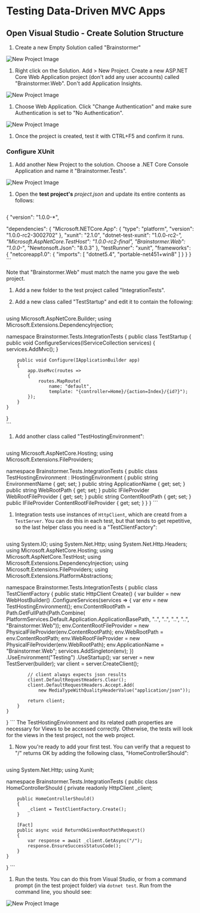 # Testing Data-Driven MVC Apps

## Open Visual Studio - Create Solution Structure

1. Create a new Empty Solution called "Brainstormer"

![New Project Image](newproject.png)

1. Right click on the Solution. Add > New Project. Create a new ASP.NET Core Web Application project (don't add any user accounts) called "Brainstormer.Web". Don't add Application Insights.

![New Project Image](add-brainstormer-web.png)

1. Choose Web Application. Click "Change Authentication" and make sure Authentication is set to "No Authentication".

![New Project Image](select-template.png)

1. Once the project is created, test it with CTRL+F5 and confirm it runs.

### Configure XUnit

1. Add another New Project to the solution. Choose a .NET Core Console Application and name it "Brainstormer.Tests".

![New Project Image](add-test-project.png)

1. Open the **test project's** *project.json* and update its entire contents as follows:

    ```JSON
{
  "version": "1.0.0-*",

  "dependencies": {
    "Microsoft.NETCore.App": {
      "type": "platform",
      "version": "1.0.0-rc2-3002702"
    },
    "xunit": "2.1.0",
    "dotnet-test-xunit": "1.0.0-rc2-*",
    "Microsoft.AspNetCore.TestHost": "1.0.0-rc2-final",
    "Brainstormer.Web": "1.0.0-*",
    "Newtonsoft.Json": "8.0.3"
  },
  "testRunner": "xunit",
  "frameworks": {
    "netcoreapp1.0": {
      "imports": [
        "dotnet5.4",
        "portable-net451+win8"
      ]
    }
  }
}
    ```

Note that "Brainstormer.Web" must match the name you gave the web project.

1. Add a new folder to the test project called "IntegrationTests".

1. Add a new class called "TestStartup" and edit it to contain the following:

    ```c#
using Microsoft.AspNetCore.Builder;
using Microsoft.Extensions.DependencyInjection;

namespace Brainstormer.Tests.IntegrationTests
{
    public class TestStartup
    {
        public void ConfigureServices(IServiceCollection services)
        {
            services.AddMvc();
        }

        public void Configure(IApplicationBuilder app)
        {
            app.UseMvc(routes =>
            {
                routes.MapRoute(
                    name: "default",
                    template: "{controller=Home}/{action=Index}/{id?}");
            });
        }
    }
}    
    ```

1. Add another class called "TestHostingEnvironment":

    ```c#
using Microsoft.AspNetCore.Hosting;
using Microsoft.Extensions.FileProviders;

namespace Brainstormer.Tests.IntegrationTests
{
    public class TestHostingEnvironment : IHostingEnvironment
    {
        public string EnvironmentName { get; set; }
        public string ApplicationName { get; set; }
        public string WebRootPath { get; set; }
        public IFileProvider WebRootFileProvider { get; set; }
        public string ContentRootPath { get; set; }
        public IFileProvider ContentRootFileProvider { get; set; }
    }
}
    ```

1. Integration tests use instances of ``HttpClient``, which are creatd from a ``TestServer``. You can do this in each test, but that tends to get repetitive, so the last helper class you need is a "TestClientFactory":

    ```c#
using System.IO;
using System.Net.Http;
using System.Net.Http.Headers;
using Microsoft.AspNetCore.Hosting;
using Microsoft.AspNetCore.TestHost;
using Microsoft.Extensions.DependencyInjection;
using Microsoft.Extensions.FileProviders;
using Microsoft.Extensions.PlatformAbstractions;

namespace Brainstormer.Tests.IntegrationTests
{
    public class TestClientFactory
    {
        public static HttpClient Create()
        {
            var builder = new WebHostBuilder()
                .ConfigureServices(services =>
                {
                    var env = new TestHostingEnvironment();
                    env.ContentRootPath = Path.GetFullPath(Path.Combine(
                        PlatformServices.Default.Application.ApplicationBasePath,
                        "..", "..", "..", "..", "Brainstormer.Web"));
                    env.ContentRootFileProvider = new PhysicalFileProvider(env.ContentRootPath);
                    env.WebRootPath = env.ContentRootPath;
                    env.WebRootFileProvider = new PhysicalFileProvider(env.WebRootPath);
                    env.ApplicationName = "Brainstormer.Web";
                    services.AddSingleton<IHostingEnvironment>(env);
                })
                .UseEnvironment("Testing")
                .UseStartup<TestStartup>();
            var server = new TestServer(builder);
            var client = server.CreateClient();

            // client always expects json results
            client.DefaultRequestHeaders.Clear();
            client.DefaultRequestHeaders.Accept.Add(
                new MediaTypeWithQualityHeaderValue("application/json"));

            return client;
        }
    }
}
    ```
The TestHostingEnvironment and its related path properties are necessary for Views to be accessed correctly. Otherwise, the tests will look for the views in the test project, not the web project.

1. Now you're ready to add your first test. You can verify that a request to "/" returns OK by adding the following class, "HomeControllerShould":

    ```c#
using System.Net.Http;
using Xunit;


namespace Brainstormer.Tests.IntegrationTests
{
    public class HomeControllerShould
    {
        private readonly HttpClient _client;

        public HomeControllerShould()
        {
            _client = TestClientFactory.Create();
        }

        [Fact]
        public async void ReturnOkGivenRootPathRequest()
        {
            var response = await _client.GetAsync("/");
            response.EnsureSuccessStatusCode();
        }
    }
}
    ```

1. Run the tests. You can do this from Visual Studio, or from a command prompt (in the test project folder) via ``dotnet test``. Run from the command line, you should see:

![New Project Image](command-line-tests.png)



